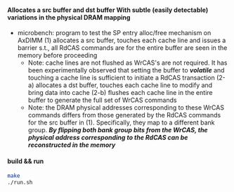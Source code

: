 #### Allocates a src buffer and dst buffer With subtle (easily detectable) variations in the physical DRAM mapping
* microbench: program to test the SP entry alloc/free mechanism on AxDIMM
(1) allocates a src buffer, touches each cache line and issues a barrier s.t., all RdCAS commands are for the entire
buffer are seen in the memory before proceeding
    - Note: cache lines are not flushed as WrCAS's are not required. It has been experimentally observed that setting the buffer to ***volatile*** and touching a cache line is sufficient to initiate a RdCAS transaction
(2-a) allocates a dst buffer, touches each cache line to modify and bring data into cache
(2-b) flushes each cache line in the entire buffer to generate the full set of WrCAS commands
    - Note: the DRAM physical addresses corresponding to these WrCAS commands differs from those generated by the RdCAS commands for the src buffer in (1). Specifically, they map to a different bank group. ***By flipping both bank group bits from the WrCAS, the physical address corresponding to the RdCAS can be reconstructed in the memory***

#### build && run
```sh
make
./run.sh
```